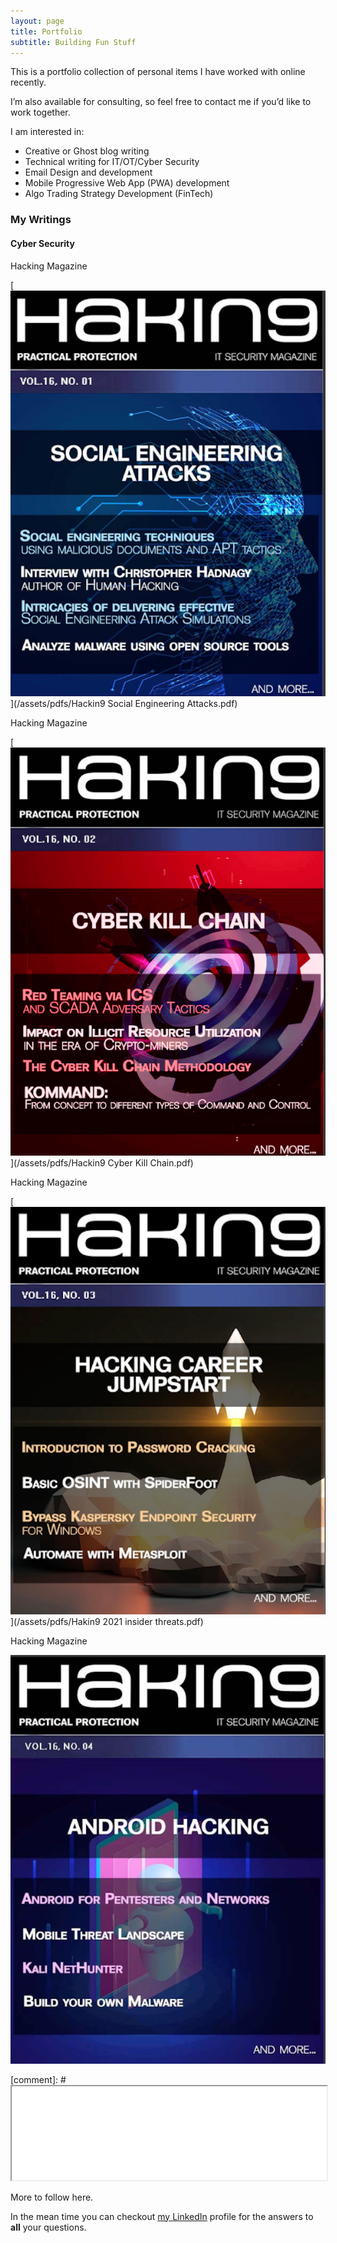```yaml
---
layout: page
title: Portfolio
subtitle: Building Fun Stuff 
---
```


This is a portfolio collection of personal items I have worked with online recently.  

I’m also available for consulting, so feel free to contact me if you’d like to work together.

I am interested in:  

- Creative or Ghost blog writing
- Technical writing for IT/OT/Cyber Security
- Email Design and development
- Mobile Progressive Web App (PWA) development
- Algo Trading Strategy Development (FinTech)

### My Writings

#### Cyber Security

Hacking Magazine 

[![ASocial Engineering Attacks](/assets/img/Hackin9-Social-Engineering-Attacks-cover.png)](/assets/pdfs/Hackin9 Social Engineering Attacks.pdf)

Hacking Magazine 

[![Cyber Kill Chain](/assets/img/Hackin9-Cyber-Kill-Chain-cover.png)](/assets/pdfs/Hackin9 Cyber Kill Chain.pdf) 

Hacking Magazine 

[![Insider Threats](/assets/img/Hakin9-2021-insider-threats-cover.png)](/assets/pdfs/Hakin9 2021 insider threats.pdf) 

Hacking Magazine 

[![Mobile Threat Landscape](/assets/img/H9-Mobile-Threat-landscape-cover.png)](/assets/pdfs/H9-Mobile-Threat-landscape.pdf)

[comment]: # <iframe src="/assets/pdfs/Hackin9 Social Engineering Attacks.pdf" width="100%" height="20%"></iframe>

More to follow here. 

In the mean time you can checkout [my LinkedIn](https://www.linkedin.com/in/syedpeer) profile for the answers to **all** your questions.
